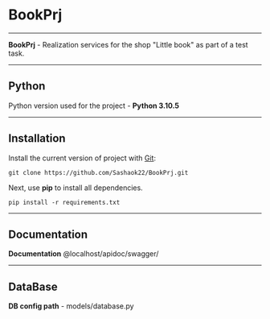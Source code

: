 # BookPrj
____
**BookPrj** - Realization services for the shop "Little book" as part of a test task.

____

## Python

Python version used for the project - **Python 3.10.5**
____

## Installation

Install the current version of project with [Git](https://git-scm.com/):

```
git clone https://github.com/Sashaok22/BookPrj.git
```

Next, use **pip** to install all dependencies.

```
pip install -r requirements.txt
```

____

## Documentation

**Documentation** @localhost/apidoc/swagger/

____

## DataBase

**DB config path** - models/database.py
